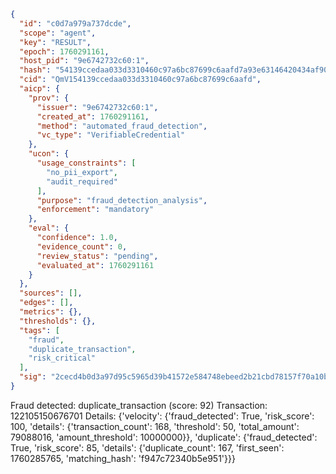 ```json
{
  "id": "c0d7a979a737dcde",
  "scope": "agent",
  "key": "RESULT",
  "epoch": 1760291161,
  "host_pid": "9e6742732c60:1",
  "hash": "54139ccedaa033d3310460c97a6bc87699c6aafd7a93e63146420434af9056c7",
  "cid": "QmV154139ccedaa033d3310460c97a6bc87699c6aafd",
  "aicp": {
    "prov": {
      "issuer": "9e6742732c60:1",
      "created_at": 1760291161,
      "method": "automated_fraud_detection",
      "vc_type": "VerifiableCredential"
    },
    "ucon": {
      "usage_constraints": [
        "no_pii_export",
        "audit_required"
      ],
      "purpose": "fraud_detection_analysis",
      "enforcement": "mandatory"
    },
    "eval": {
      "confidence": 1.0,
      "evidence_count": 0,
      "review_status": "pending",
      "evaluated_at": 1760291161
    }
  },
  "sources": [],
  "edges": [],
  "metrics": {},
  "thresholds": {},
  "tags": [
    "fraud",
    "duplicate_transaction",
    "risk_critical"
  ],
  "sig": "2cecd4b0d3a97d95c5965d39b41572e584748ebeed2b21cbd78157f70a10b372"
}
```

Fraud detected: duplicate_transaction (score: 92)
Transaction: 122105150676701
Details: {'velocity': {'fraud_detected': True, 'risk_score': 100, 'details': {'transaction_count': 168, 'threshold': 50, 'total_amount': 79088016, 'amount_threshold': 10000000}}, 'duplicate': {'fraud_detected': True, 'risk_score': 85, 'details': {'duplicate_count': 167, 'first_seen': 1760285765, 'matching_hash': 'f947c72340b5e951'}}}